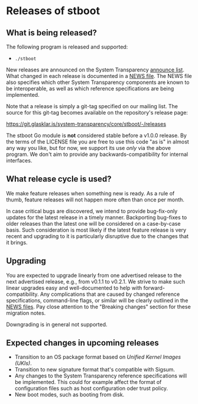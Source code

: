 # Releases of stboot

## What is being released?

The following program is released and supported:

  - `./stboot`

New releases are announced on the System Transparency [announce list][].  What
changed in each release is documented in a [NEWS file](./NEWS).  The NEWS file
also specifies which other System Transparency components are known to be
interoperable, as well as which reference specifications are being implemented.

Note that a release is simply a git-tag specified on our mailing list.  The
source for this git-tag becomes available on the repository's release page:

  https://git.glasklar.is/system-transparency/core/stboot/-/releases

The stboot Go module is **not** considered stable before a v1.0.0 release.  By
the terms of the LICENSE file you are free to use this code "as is" in almost
any way you like, but for now, we support its use _only_ via the above program.
We don't aim to provide any backwards-compatibility for internal interfaces.

[announce list]: https://lists.system-transparency.org/mailman3/postorius/lists/st-announce.lists.system-transparency.org/

## What release cycle is used?

We make feature releases when something new is ready.  As a rule of thumb,
feature releases will not happen more often than once per month.

In case critical bugs are discovered, we intend to provide bug-fix-only updates
for the latest release in a timely manner.  Backporting bug-fixes to older
releases than the latest one will be considered on a case-by-case basis.  Such
consideration is most likely if the latest feature release is very recent and
upgrading to it is particularly disruptive due to the changes that it brings.

## Upgrading

You are expected to upgrade linearly from one advertised release to the next
advertised release, e.g., from v0.1.1 to v0.2.1.  We strive to make such linear
upgrades easy and well-documented to help with forward-compatibility.  Any
complications that are caused by changed reference specifications, command-line
flags, or similar will be clearly outlined in the [NEWS files](./NEWS).  Pay
close attention to the "Breaking changes" section for these migration notes.

Downgrading is in general not supported.

## Expected changes in upcoming releases

  - Transition to an OS package format based on _Unified Kernel Images (UKIs)_.
  - Transition to new signature format that's compatible with Sigsum.
  - Any changes to the System Transparency reference specifications will be
    implemented.  This could for example affect the format of configuration
    files such as host configuration oder trust policy.
  - New boot modes, such as booting from disk.

